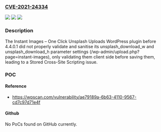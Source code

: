 ### [CVE-2021-24334](https://cve.mitre.org/cgi-bin/cvename.cgi?name=CVE-2021-24334)
![](https://img.shields.io/static/v1?label=Product&message=Instant%20Images%20%E2%80%93%20One%20Click%20Unsplash%20Uploads&color=blue)
![](https://img.shields.io/static/v1?label=Version&message=4.4.0.1%3C%204.4.0.1%20&color=brighgreen)
![](https://img.shields.io/static/v1?label=Vulnerability&message=CWE-79%20Cross-site%20Scripting%20(XSS)&color=brighgreen)

### Description

The Instant Images – One Click Unsplash Uploads WordPress plugin before 4.4.0.1 did not properly validate and sanitise its unsplash_download_w and unsplash_download_h parameter settings (/wp-admin/upload.php?page=instant-images), only validating them client side before saving them, leading to a Stored Cross-Site Scripting issue.

### POC

#### Reference
- https://wpscan.com/vulnerability/ae79189a-6b63-4110-9567-cd7c97d71e4f

#### Github
No PoCs found on GitHub currently.


